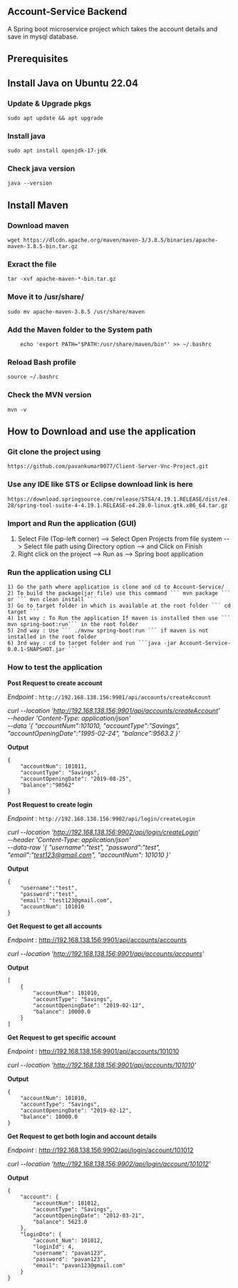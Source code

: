 Account-Service Backend
--
A Spring boot microservice project which takes the account details and save in mysql database.

Prerequisites
--
## Install Java on Ubuntu 22.04
### Update & Upgrade pkgs
``` sudo apt update && apt upgrade ```
### Install java
``` sudo apt install openjdk-17-jdk ```
### Check java version 
``` java --version ```

## Install Maven
### Download maven 
``` wget https://dlcdn.apache.org/maven/maven-3/3.8.5/binaries/apache-maven-3.8.5-bin.tar.gz ```
### Exract the file 
``` tar -xvf apache-maven-*-bin.tar.gz ```
### Move it to /usr/share/
``` sudo mv apache-maven-3.8.5 /usr/share/maven ```
###  Add the Maven folder to the System path
``` echo 'export PATH="$PATH:/usr/share/maven"' >> ~/.bashrc
    echo 'export PATH="$PATH:/usr/share/maven/bin"' >> ~/.bashrc
```
### Reload Bash profile
``` source ~/.bashrc ``` 

### Check the MVN version
``` mvn -v ```

How to Download and use the application
--
### Git clone the project using 
``` https://github.com/pavankumar0077/Client-Server-Vnc-Project.git ```
### Use any IDE like STS or Eclipse download link is here
``` https://download.springsource.com/release/STS4/4.19.1.RELEASE/dist/e4.28/spring-tool-suite-4-4.19.1.RELEASE-e4.28.0-linux.gtk.x86_64.tar.gz ```
### Import and Run the application (GUI)
1) Select File (Top-left corner) --> Select Open Projects from file system --> Select file path using Directory option --> and Click on Finish
2) Right click on the project --> Run as -->  Spring boot application

### Run the application using CLI
```
1) Go the path where application is clone and cd to Account-Service/
2) To build the package(jar file) use this command ``` mvn package ``` or ``` mvn clean install ```
3) Go to target folder in which is available at the root folder ``` cd target ```
4) 1st way : To Run the application If maven is installed then use ``` mvn spring-boot:run``` in the root folder
5) 2nd way : Use ``` ./mvnw spring-boot:run ``` if maven is not installed in the root folder
6) 3rd way : cd to target folder and run ```java -jar Account-Service-0.0.1-SNAPSHOT.jar ```
```
### How to test the application

**Post Request to create account**

_Endpoint_ : ``` http://192.168.138.156:9901/api/accounts/createAccount ```

_curl --location 'http://192.168.138.156:9901/api/accounts/createAccount' \
--header 'Content-Type: application/json' \
--data '{
 "accountNum":101010,
 "accountType":"Savings",
 "accountOpeningDate":"1995-02-24",
 "balance":9563.2
}'_

**Output**
```
{
    "accountNum": 101011,
    "accountType": "Savings",
    "accountOpeningDate": "2019-08-25",
    "balance":"98562"
}
```


**Post Request to create login**

_Endpoint_ : ``` http://192.168.138.156:9902/api/login/createLogin ```

_curl --location 'http://192.168.138.156:9902/api/login/createLogin' \
--header 'Content-Type: application/json' \
--data-raw '{
 "username":"test",
 "password":"test",
 "email":"test123@gmail.com",
 "accountNum": 101010
}'_

**Output**
```
{
    "username":"test",
    "password":"test",
    "email": "test123@gmail.com",
    "accountNum": 101010
}
```


**Get Request to get all accounts**

_Endpoint_ : http://192.168.138.156:9901/api/accounts/accounts

_curl --location 'http://192.168.138.156:9901/api/accounts/accounts'_

**Output**
```
[
    {
        "accountNum": 101010,
        "accountType": "Savings",
        "accountOpeningDate": "2019-02-12",
        "balance": 10000.0
    }
]
```

**Get Request to get specific account**

_Endpoint_ : http://192.168.138.156:9901/api/accounts/101010

_curl --location 'http://192.168.138.156:9901/api/accounts/101010'_

**Output**

```
{
    "accountNum": 101010,
    "accountType": "Savings",
    "accountOpeningDate": "2019-02-12",
    "balance": 10000.0
}
```

**Get Request to get both login and account details**

_Endpoint_ : http://192.168.138.156:9902/api/login/account/101012

_curl --location 'http://192.168.138.156:9902/api/login/account/101012'_

**Output**
```
{
    "account": {
        "accountNum": 101012,
        "accountType": "Savings",
        "accountOpeningDate": "2012-03-21",
        "balance": 5623.0
    },
    "loginDto": {
        "account_Num": 101012,
        "loginId": 4,
        "username": "pavan123",
        "password": "pavan123",
        "email": "pavan123@gmail.com"
    }
}
```





